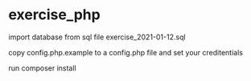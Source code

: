 # exercise_php

import database from sql file exercise_2021-01-12.sql

copy config.php.example to a config.php file and set your creditentials

run composer install